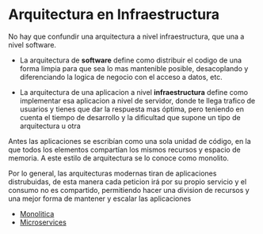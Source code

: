 # Arquitectura en Infraestructura
No hay que confundir una arquitectura a nivel infraestructura, que una a nivel software.

- La arquitectura de **software** define como distribuir el codigo de una forma limpia para que sea lo mas mantenible posible, desacoplando y diferenciando la logica de negocio con el acceso a datos, etc.

- La arquitectura de una aplicacion a nivel **infraestructura** define como implementar esa aplicacion a nivel de servidor, donde te llega trafico de usuarios y tienes que dar la respuesta mas óptima, pero teniendo en cuenta el tiempo de desarrollo y la dificultad que supone un tipo de arquitectura u otra

Antes las aplicaciones se escribían como una sola unidad de código, en la que todos los elementos compartían los mismos recursos y espacio de memoria. A este estilo de arquitectura se lo conoce como monolito.

Por lo general, las arquitecturas modernas tiran de aplicaciones distrubuidas, de esta manera cada peticion irá por su propio servicio y el consumo no es compartido, permitiendo hacer una division de recursos y una mejor forma de mantener y escalar las aplicaciones


- [Monolitica](./TiposArquitectura/Monolitica.md)
- [Microservices](./TiposArquitectura/Microservices.md)
